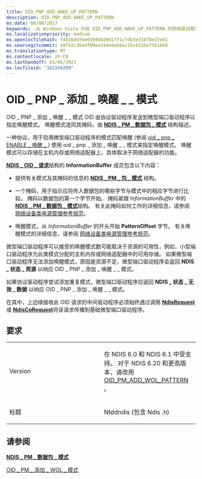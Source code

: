 ```yaml
---
title: OID_PNP_ADD_WAKE_UP_PATTERN
description: OID_PNP_ADD_WAKE_UP_PATTERN
ms.date: 08/08/2017
keywords: -从 Windows Vista 开始 OID_PNP_ADD_WAKE_UP_PATTERN 的网络驱动程序
ms.localizationpriority: medium
ms.openlocfilehash: f4816dd76e65949420d1ff1cfdb3e318f8e3fe61
ms.sourcegitcommit: a9fb2c30adf09ee24de8e68ac1bc6326ef3616b8
ms.translationtype: MT
ms.contentlocale: zh-CN
ms.lasthandoff: 03/06/2021
ms.locfileid: "102248209"
---
```

# <a name="oid_pnp_add_wake_up_pattern"></a>OID \_ PNP \_ 添加 \_ 唤醒 \_ \_ 模式





OID \_ PNP \_ 添加 \_ 唤醒 \_ \_ 模式 OID 由协议驱动程序发送到微型端口驱动程序以指定唤醒模式。 唤醒模式连同其掩码，由 [**NDIS \_ PM \_ 数据包 \_ 模式**](/windows-hardware/drivers/ddi/ntddndis/ns-ntddndis-_ndis_pm_packet_pattern) 结构描述。

一种协议，用于启用微型端口驱动程序的模式匹配唤醒 (参阅 [oid \_ pnp \_ ENABLE \_ 唤醒 \_ ](oid-pnp-enable-wake-up.md)) 使用 oid \_ pnp \_ 添加 \_ 唤醒 \_ \_ 模式来指定唤醒模式。 唤醒模式可以存储在主机内存或网络适配器上，具体取决于网络适配器的功能。

[**NDIS \_ OID \_ 请求**](/windows-hardware/drivers/ddi/oidrequest/ns-oidrequest-ndis_oid_request)结构的 **InformationBuffer** 成员包含以下内容：

-   提供有关模式及其掩码的信息的 [**NDIS \_ PM \_ 包 \_ 模式**](/windows-hardware/drivers/ddi/ntddndis/ns-ntddndis-_ndis_pm_packet_pattern) 结构。

-   一个掩码，用于指示应将传入数据包的哪些字节与模式中的相应字节进行比较。 掩码以数据包的第一个字节开始。 掩码紧跟 *InformationBuffer* 中的 [**NDIS \_ PM \_ 数据包 \_ 模式**](/windows-hardware/drivers/ddi/ntddndis/ns-ntddndis-_ndis_pm_packet_pattern)结构。 有关此掩码如何工作的详细信息，请参阅 [网络设备类电源管理参考规范](https://go.microsoft.com/fwlink/p/?linkid=27255)。

-   唤醒模式，从 *InformationBuffer* 的开头开始 **PatternOffset** 字节。 有关唤醒模式的详细信息，请参阅 [网络设备类电源管理参考规范](https://go.microsoft.com/fwlink/p/?linkid=27255)。

微型端口驱动程序可以接受的唤醒模式数可能取决于资源的可用性，例如，小型端口驱动程序为此类模式分配的主机内存或网络适配器中的可用存储。 如果微型端口驱动程序无法添加唤醒模式，原因是资源不足，微型端口驱动程序会返回 **NDIS \_ 状态 \_ 资源** 以响应 OID \_ PNP \_ 添加 \_ 唤醒 \_ \_ 模式。

如果协议驱动程序尝试添加重复模式，微型端口驱动程序应返回 **NDIS \_ 状态 \_ 无效 \_ 数据** 以响应 OID \_ PNP \_ 添加 \_ 唤醒 \_ \_ 模式。

在其中，上边缘接收此 OID 请求的中间驱动程序必须始终通过调用 [**NdisRequest**](/previous-versions/windows/hardware/network/ff554681(v=vs.85)) 或 [**NdisCoRequest**](/previous-versions/windows/hardware/network/ff551877(v=vs.85))将该请求传播到基础微型端口驱动程序。

<a name="requirements"></a>要求
------------

<table>
<colgroup>
<col width="50%" />
<col width="50%" />
</colgroup>
<tbody>
<tr class="odd">
<td><p>Version</p></td>
<td><p>在 NDIS 6.0 和 NDIS 6.1 中受支持。 对于 NDIS 6.20 和更高版本，请改用 <a href="oid-pm-add-wol-pattern.md" data-raw-source="[OID_PM_ADD_WOL_PATTERN](oid-pm-add-wol-pattern.md)">OID_PM_ADD_WOL_PATTERN</a> 。</p></td>
</tr>
<tr class="even">
<td><p>标题</p></td>
<td>Ntddndis (包含 Ndis .h) </td>
</tr>
</tbody>
</table>

## <a name="see-also"></a>请参阅


[**NDIS \_ PM \_ 数据包 \_ 模式**](/windows-hardware/drivers/ddi/ntddndis/ns-ntddndis-_ndis_pm_packet_pattern)

[OID \_ PM \_ 添加 \_ WOL \_ 模式](oid-pm-add-wol-pattern.md)

 

